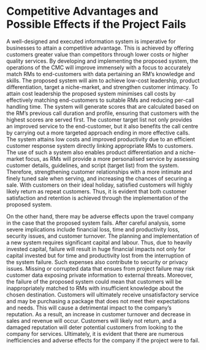 # Competitive Advantages and Possible Effects if the Project Fails

A well-designed and executed information system is imperative for businesses to attain a competitive advantage. This is achieved by offering customers greater value than competitors through lower costs or higher quality services. By developing and implementing the proposed system, the operations of the CMC will improve immensely with a focus to accurately match RMs to end-customers with data pertaining an RM’s knowledge and skills. The proposed system will aim to achieve low-cost leadership, product differentiation, target a niche-market, and strengthen customer intimacy. To attain cost leadership the proposed system minimises call costs by effectively matching end-customers to suitable RMs and reducing per-call handling time. The system will generate scores that are calculated based on the RM’s previous call duration and profile, ensuring that customers with the highest scores are served first. The customer target list not only provides an improved service to the end-customer, but it also benefits the call centre by carrying out a more targeted approach ending in more effective calls. The system attains low costs and improved productivity due to an efficient customer response system directly linking appropriate RMs to customers. The use of such a system also enables product differentiation and a niche-market focus, as RMs will provide a more personalised service by assessing customer details, guidelines, and script (target list) from the system. Therefore, strengthening customer relationships with a more intimate and finely tuned sale when serving, and increasing the chances of securing a sale. With customers on their ideal holiday, satisfied customers will highly likely return as repeat customers. Thus, it is evident that both customer satisfaction and retention is achieved through the implementation of the proposed system.

On the other hand, there may be adverse effects upon the travel company in the case that the proposed system fails. After careful analysis, some severe implications include financial loss, time and productivity loss, security issues, and customer turnover. The planning and implementation of a new system requires significant capital and labour. Thus, due to heavily invested capital, failure will result in huge financial impacts not only for capital invested but for time and productivity lost from the interruption of the system failure. Such expenses also contribute to security or privacy issues. Missing or corrupted data that ensues from project failure may risk customer data exposing private information to external threats. Moreover, the failure of the proposed system could mean that customers will be inappropriately matched to RMs with insufficient knowledge about the chosen destination. Customers will ultimately receive unsatisfactory service and may be purchasing a package that does not meet their expectations and needs. This will cause a detrimental impact to the company’s reputation. As a result, an increase in customer turnover and decrease in sales and revenue will occur. Customers will likely not return, and a damaged reputation will deter potential customers from looking to the company for services. Ultimately, it is evident that there are numerous inefficiencies and adverse effects for the company if the project were to fail.
